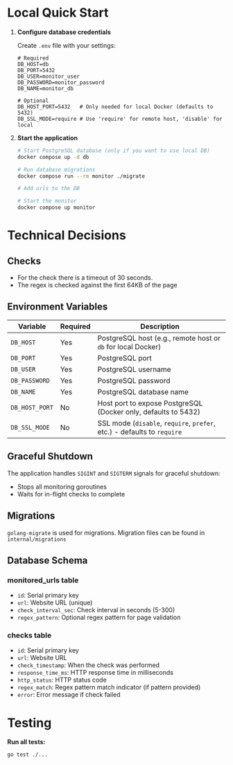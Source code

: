 # Local Quick Start

1. **Configure database credentials**

   Create `.env` file with your settings:
   ```env
   # Required
   DB_HOST=db
   DB_PORT=5432
   DB_USER=monitor_user
   DB_PASSWORD=monitor_password
   DB_NAME=monitor_db
   
   # Optional
   DB_HOST_PORT=5432   # Only needed for local Docker (defaults to 5432)
   DB_SSL_MODE=require # Use 'require' for remote host, 'disable' for local
   ```

2. **Start the application**
   ```bash
   # Start PostgreSQL database (only if you want to use local DB)
   docker compose up -d db
   
   # Run database migrations
   docker compose run --rm monitor ./migrate

   # Add urls to the DB
   
   # Start the monitor
   docker compose up monitor
   ```

# Technical Decisions

## Checks

- For the check there is a timeout of 30 seconds.
- The regex is checked against the first 64KB of the page

## Environment Variables

| Variable | Required | Description |
|----------|----------|-------------|
| `DB_HOST` | Yes | PostgreSQL host (e.g., remote host or `db` for local Docker) |
| `DB_PORT` | Yes | PostgreSQL port |
| `DB_USER` | Yes | PostgreSQL username |
| `DB_PASSWORD` | Yes | PostgreSQL password |
| `DB_NAME` | Yes | PostgreSQL database name |
| `DB_HOST_PORT` | No | Host port to expose PostgreSQL (Docker only, defaults to 5432) |
| `DB_SSL_MODE` | No | SSL mode (`disable`, `require`, `prefer`, etc.) - defaults to `require` |

## Graceful Shutdown

The application handles `SIGINT` and `SIGTERM` signals for graceful shutdown:
- Stops all monitoring goroutines
- Waits for in-flight checks to complete

## Migrations

`golang-migrate` is used for migrations. Migration files can be found in `internal/migrations`

## Database Schema

### monitored_urls table
- `id`: Serial primary key
- `url`: Website URL (unique)
- `check_interval_sec`: Check interval in seconds (5-300)
- `regex_pattern`: Optional regex pattern for page validation

### checks table
- `id`: Serial primary key
- `url`: Website URL
- `check_timestamp`: When the check was performed
- `response_time_ms`: HTTP response time in milliseconds
- `http_status`: HTTP status code
- `regex_match`: Regex pattern match indicator (if pattern provided)
- `error`: Error message if check failed

# Testing

**Run all tests:**
```bash
go test ./...
```